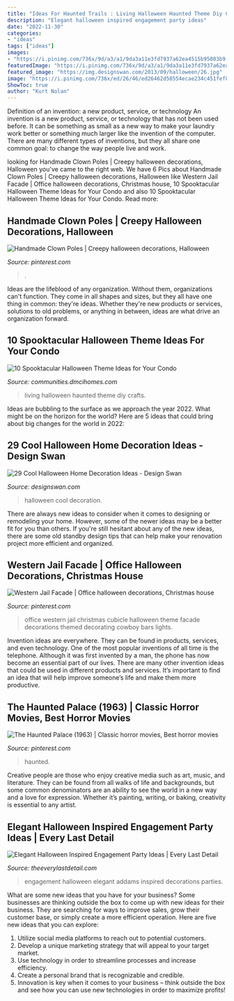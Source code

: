 ```yaml
---
title: "Ideas For Haunted Trails : Living Halloween Haunted Theme Diy Crafts"
description: "Elegant halloween inspired engagement party ideas"
date: "2022-11-30"
categories:
- "ideas"
tags: ["ideas"]
images:
- "https://i.pinimg.com/736x/9d/a3/a1/9da3a11e3fd7937a62ea4515b95003b9--halloween--halloween-ideas.jpg"
featuredImage: "https://i.pinimg.com/736x/9d/a3/a1/9da3a11e3fd7937a62ea4515b95003b9--halloween--halloween-ideas.jpg"
featured_image: "https://img.designswan.com/2013/09/halloween/26.jpg"
image: "https://i.pinimg.com/736x/ed/26/46/ed26462d58554ecae234c451fef820b6--grave-palaces.jpg"
ShowToc: true
author: "Kurt Nolan"
---
```



Definition of an invention: a new product, service, or technology
An invention is a new product, service, or technology that has not been used before. It can be something as small as a new way to make your laundry work better or something much larger like the invention of the computer. There are many different types of inventions, but they all share one common goal: to change the way people live and work.

	

		
looking for Handmade Clown Poles | Creepy halloween decorations, Halloween you've came to the right web. We have 6 Pics about Handmade Clown Poles | Creepy halloween decorations, Halloween like Western Jail Facade | Office halloween decorations, Christmas house, 10 Spooktacular Halloween Theme Ideas for Your Condo and also 10 Spooktacular Halloween Theme Ideas for Your Condo. Read more:
		
    
## Handmade Clown Poles | Creepy Halloween Decorations, Halloween

<img loading=lazy src="https://i.pinimg.com/736x/9d/a3/a1/9da3a11e3fd7937a62ea4515b95003b9--halloween--halloween-ideas.jpg" onerror="this.onerror=null;this.src='https://tse4.mm.bing.net/th?id=OIP.vYeoH6GEBP9JYlzJ01iEIAHaJ3&amp;pid=15.1';" alt="Handmade Clown Poles | Creepy halloween decorations, Halloween">

_Source: pinterest.com_

>. 

	

Ideas are the lifeblood of any organization. Without them, organizations can't function. They come in all shapes and sizes, but they all have one thing in common: they're ideas. Whether they're new products or services, solutions to old problems, or anything in between, ideas are what drive an organization forward.

    
## 10 Spooktacular Halloween Theme Ideas For Your Condo

<img loading=lazy src="https://communities.dmcihomes.com/wp-content/uploads/2014/10/Haunted-Living-Room1.jpg" onerror="this.onerror=null;this.src='https://tse3.mm.bing.net/th?id=OIP.UaGN-V945TK8iVNGf_jiOQHaKj&amp;pid=15.1';" alt="10 Spooktacular Halloween Theme Ideas for Your Condo">

_Source: communities.dmcihomes.com_

>living halloween haunted theme diy crafts. 

	

Ideas are bubbling to the surface as we approach the year 2022. What might be on the horizon for the world? Here are 5 ideas that could bring about big changes for the world in 2022:

    
## 29 Cool Halloween Home Decoration Ideas - Design Swan

<img loading=lazy src="https://img.designswan.com/2013/09/halloween/26.jpg" onerror="this.onerror=null;this.src='https://tse4.mm.bing.net/th?id=OIP.74yrYBd3JbWcAGJSrA1J3QHaLK&amp;pid=15.1';" alt="29 Cool Halloween Home Decoration Ideas - Design Swan">

_Source: designswan.com_

>halloween cool decoration. 

	

There are always new ideas to consider when it comes to designing or remodeling your home. However, some of the newer ideas may be a better fit for you than others. If you're still hesitant about any of the new ideas, there are some old standby design tips that can help make your renovation project more efficient and organized.

    
## Western Jail Facade | Office Halloween Decorations, Christmas House

<img loading=lazy src="https://i.pinimg.com/736x/6a/8f/50/6a8f508673b99e1ac0b253f50fbcc2a6--western-christmas-office-cubicle.jpg" onerror="this.onerror=null;this.src='https://tse2.mm.bing.net/th?id=OIP.CSQM5blyQCHecOGGILXFAgHaLK&amp;pid=15.1';" alt="Western Jail Facade | Office halloween decorations, Christmas house">

_Source: pinterest.com_

>office western jail christmas cubicle halloween theme facade decorations themed decorating cowboy bars lights. 

	

Invention ideas are everywhere. They can be found in products, services, and even technology. One of the most popular inventions of all time is the telephone. Although it was first invented by a man, the phone has now become an essential part of our lives. There are many other invention ideas that could be used in different products and services. It’s important to find an idea that will help improve someone’s life and make them more productive.

    
## The Haunted Palace (1963) | Classic Horror Movies, Best Horror Movies

<img loading=lazy src="https://i.pinimg.com/736x/ed/26/46/ed26462d58554ecae234c451fef820b6--grave-palaces.jpg" onerror="this.onerror=null;this.src='https://tse2.mm.bing.net/th?id=OIP.kO4NTC4tlmQp0pWXe0go5wAAAA&amp;pid=15.1';" alt="The Haunted Palace (1963) | Classic horror movies, Best horror movies">

_Source: pinterest.com_

>haunted. 

	

Creative people are those who enjoy creative media such as art, music, and literature. They can be found from all walks of life and backgrounds, but some common denominators are an ability to see the world in a new way and a love for expression. Whether it’s painting, writing, or baking, creativity is essential to any artist.

    
## Elegant Halloween Inspired Engagement Party Ideas | Every Last Detail

<img loading=lazy src="https://s3-us-east-2.amazonaws.com/eldmedia/wp-content/uploads/2013/10/Halloween-Inspired-Engagement-Party-Ideas_0023-1.jpg" onerror="this.onerror=null;this.src='https://tse1.mm.bing.net/th?id=OIP.fTsL-0BGNiaBI4VrI0NOZQHaLF&amp;pid=15.1';" alt="Elegant Halloween Inspired Engagement Party Ideas | Every Last Detail">

_Source: theeverylastdetail.com_

>engagement halloween elegant addams inspired decorations parties. 

	

What are some new ideas that you have for your business?
Some businesses are thinking outside the box to come up with new ideas for their business. They are searching for ways to improve sales, grow their customer base, or simply create a more efficient operation. Here are five new ideas that you can explore: 
1) Utilize social media platforms to reach out to potential customers.
2) Develop a unique marketing strategy that will appeal to your target market. 
3) Use technology in order to streamline processes and increase efficiency. 
4) Create a personal brand that is recognizable and credible. 
5) Innovation is key when it comes to your business – think outside the box and see how you can use new technologies in order to maximize profits!

